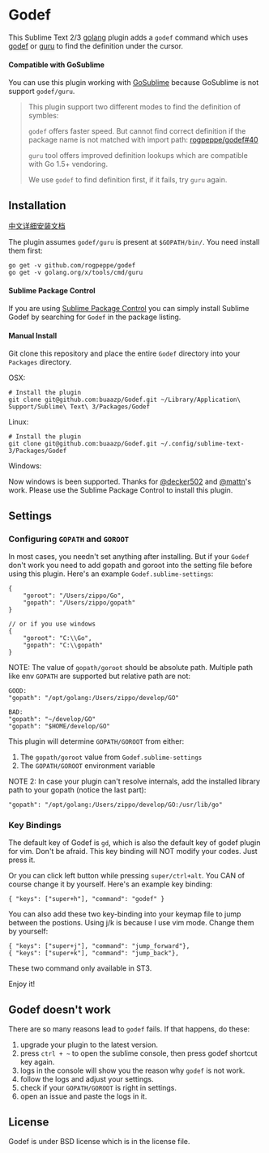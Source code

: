 # Godef

This Sublime Text 2/3 [golang](http://golang.org/) plugin adds a `godef` command which uses [godef](http://godoc.org/github.com/rogpeppe/godef) or [guru](http://godoc.org/golang.org/x/tools/cmd/guru) to find the definition under the cursor.

#### Compatible with GoSublime

You can use this plugin working with [GoSublime](https://github.com/DisposaBoy/GoSublime) because GoSublime is not support `godef/guru`.

> This plugin support two different modes to find the definition of symbles:
> 
> `godef` offers faster speed. But cannot find correct definition if the package name is not matched with import path: [rogpeppe/godef#40](https://github.com/rogpeppe/godef/issues/40)
> 
> `guru` tool offers improved definition lookups which are compatible with Go 1.5+ vendoring.
> 
> We use `godef` to find definition first, if it fails, try `guru` again.

## Installation
[中文详细安装文档](http://blog.csdn.net/a_ran/article/details/79356088)

The plugin assumes `godef/guru` is present at `$GOPATH/bin/`. You need install them first:

```
go get -v github.com/rogpeppe/godef
go get -v golang.org/x/tools/cmd/guru
```

#### Sublime Package Control

If you are using [Sublime Package Control](http://wbond.net/sublime_packages/package_control) you can simply install Sublime Godef by searching for `Godef` in the package listing.

#### Manual Install

Git clone this repository and place the entire `Godef` directory into your `Packages` directory.

OSX:

```
# Install the plugin
git clone git@github.com:buaazp/Godef.git ~/Library/Application\ Support/Sublime\ Text\ 3/Packages/Godef
```

Linux:

```
# Install the plugin
git clone git@github.com:buaazp/Godef.git ~/.config/sublime-text-3/Packages/Godef
```

Windows:

Now windows is been supported. Thanks for [@decker502](https://github.com/decker502) and [@mattn](https://github.com/mattn)'s work.  Please use the Sublime Package Control to install this plugin.

## Settings

### Configuring `GOPATH` and `GOROOT`

In most cases, you needn't set anything after installing. But if your `Godef` don't work you need to add gopath and goroot into the setting file before using this plugin. Here's an example `Godef.sublime-settings`:

```
{
	"goroot": "/Users/zippo/Go",
	"gopath": "/Users/zippo/gopath"
}

// or if you use windows
{
	"goroot": "C:\\Go",
	"gopath": "C:\\gopath"
}
```

NOTE: The value of `gopath/goroot` should be absolute path. Multiple path like env `GOPATH` are supported but relative path are not:

```
GOOD:
"gopath": "/opt/golang:/Users/zippo/develop/GO"

BAD:
"gopath": "~/develop/GO"
"gopath": "$HOME/develop/GO"
```

 This plugin will determine `GOPATH/GOROOT` from either:

1. The `gopath/goroot` value from `Godef.sublime-settings`
2. The `GOPATH/GOROOT` environment variable

NOTE 2: In case your plugin can't resolve internals, add the installed library path to your gopath (notice the last part):

```
"gopath": "/opt/golang:/Users/zippo/develop/GO:/usr/lib/go"
```

### Key Bindings

The default key of Godef is `gd`, which is also the default key of godef plugin for vim. Don't be afraid. This key binding will NOT modify your codes. Just press it.

Or you can click left button while pressing `super/ctrl+alt`. You CAN of course change it by yourself. Here's an example key binding:

```
{ "keys": ["super+h"], "command": "godef" }
```

You can also add these two key-binding into your keymap file to jump between the postions. Using j/k is because I use vim mode. Change them by yourself:

```
{ "keys": ["super+j"], "command": "jump_forward"},
{ "keys": ["super+k"], "command": "jump_back"},
```
These two command only available in ST3.

Enjoy it!

## Godef doesn't work

There are so many reasons lead to `godef` fails. If that happens, do these:

1. upgrade your plugin to the latest version.
2. press `ctrl + ~` to open the sublime console, then press godef shortcut key again.
3. logs in the console will show you the reason why `godef` is not work.
4. follow the logs and adjust your settings.
5. check if your `GOPATH/GOROOT` is right in settings.
6. open an issue and paste the logs in it.

## License

Godef is under BSD license which is in the license file.


